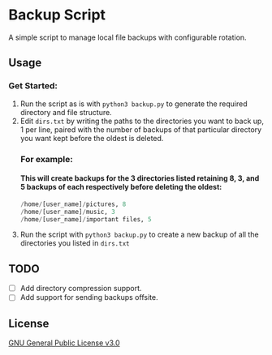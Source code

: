 # Backup Script

A simple script to manage local file backups with configurable rotation.

## Usage

### Get Started:

1. Run the script as is with `python3 backup.py` to generate the required directory and file structure.
2. Edit `dirs.txt` by writing the paths to the directories you want to back up, 1 per line, paired with the number of backups of that particular directory you want kept before the oldest is deleted.
   ### For example:
   #### This will create backups for the 3 directories listed retaining 8, 3, and 5 backups of each respectively before deleting the oldest:
   ```py
   /home/[user_name]/pictures, 8
   /home/[user_name]/music, 3
   /home/[user_name]/important files, 5
   ```
3. Run the script with `python3 backup.py` to create a new backup of all the directories you listed in `dirs.txt`

## TODO
- [ ] Add directory compression support.
- [ ] Add support for sending backups offsite.

## License

[GNU General Public License v3.0](https://choosealicense.com/licenses/gpl-3.0/)

